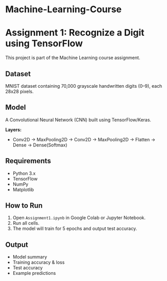 # Machine-Learning-Course

# Assignment 1: Recognize a Digit using TensorFlow

This project is part of the Machine Learning course assignment.

## Dataset
MNIST dataset containing 70,000 grayscale handwritten digits (0–9), each 28x28 pixels.

## Model
A Convolutional Neural Network (CNN) built using TensorFlow/Keras.

**Layers:**
- Conv2D → MaxPooling2D → Conv2D → MaxPooling2D → Flatten → Dense → Dense(Softmax)

## Requirements
- Python 3.x
- TensorFlow
- NumPy
- Matplotlib

## How to Run
1. Open `Assignment1.ipynb` in Google Colab or Jupyter Notebook.
2. Run all cells.
3. The model will train for 5 epochs and output test accuracy.

## Output
- Model summary
- Training accuracy & loss
- Test accuracy
- Example predictions
